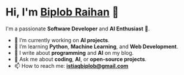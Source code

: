 # Hi, I'm [Biplob Raihan](https://github.com/imbr17) 👋

I'm a passionate **Software Developer** and **AI Enthusiast** 🚀.

- 🔭 I’m currently working on **AI projects**.
- 🌱 I’m learning **Python**, **Machine Learning**, and **Web Development**.
- 📝 I write about **programming** and **AI** on my blog.
- 💬 Ask me about **coding**, **AI**, or **open-source projects**.
- 📫 How to reach me: **istiaqbiplob@gmail.com**

